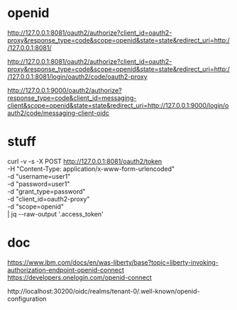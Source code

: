 # openid
http://127.0.0.1:8081/oauth2/authorize?client_id=oauth2-proxy&response_type=code&scope=openid&state=state&redirect_uri=http://127.0.0.1:8081/

http://127.0.0.1:8081/oauth2/authorize?client_id=oauth2-proxy&response_type=code&scope=openid&state=state&redirect_uri=http://127.0.0.1:8081/login/oauth2/code/oauth2-proxy

http://127.0.0.1:9000/oauth2/authorize?response_type=code&client_id=messaging-client&scope=openid&state=state&redirect_uri=http://127.0.0.1:9000/login/oauth2/code/messaging-client-oidc
                                

# stuff
curl -v -s -X POST http://127.0.0.1:8081/oauth2/token \
-H "Content-Type: application/x-www-form-urlencoded" \
-d "username=user1" \
-d "password=user1" \
-d "grant_type=password" \
-d "client_id=oauth2-proxy" \
-d "scope=openid" \
| jq --raw-output '.access_token'

# doc 

https://www.ibm.com/docs/en/was-liberty/base?topic=liberty-invoking-authorization-endpoint-openid-connect
https://developers.onelogin.com/openid-connect

http://localhost:30200/oidc/realms/tenant-0/.well-known/openid-configuration